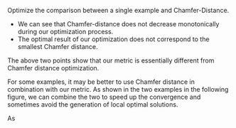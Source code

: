 Optimize the comparison between a single example and Chamfer-Distance.
- We can see that Chamfer-distance does not decrease monotonically during our optimization process.
- The optimal result of our optimization does not correspond to the smallest Chamfer distance.

The above two points show that our metric is essentially different from Chamfer distance optimization.

For some examples, it may be better to use Chamfer distance in combination with our metric.
As shown in the two examples in the following figure, we can combine the two to speed up the convergence and sometimes avoid the generation of local optimal solutions.

As 
